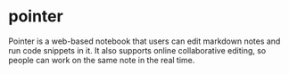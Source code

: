 # pointer
Pointer is a web-based notebook that users can edit markdown notes and run code snippets in it. It also supports online collaborative editing, so people can work on the same note in the real time.
